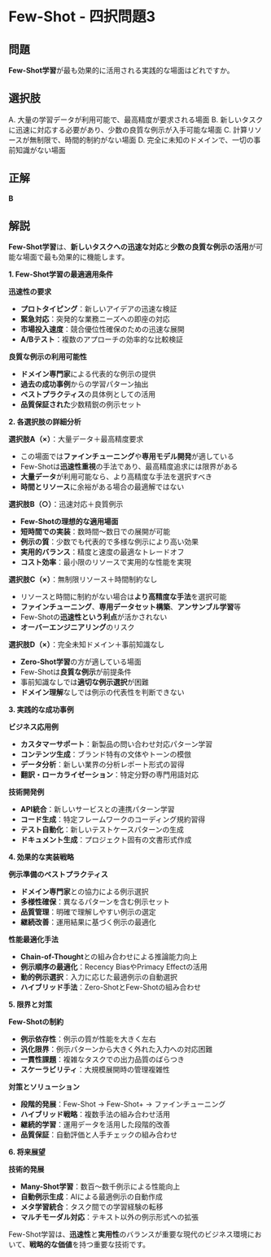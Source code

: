 # Few-Shot - 四択問題3

## 問題
**Few-Shot学習**が最も効果的に活用される実践的な場面はどれですか。

## 選択肢
A. 大量の学習データが利用可能で、最高精度が要求される場面
B. 新しいタスクに迅速に対応する必要があり、少数の良質な例示が入手可能な場面
C. 計算リソースが無制限で、時間的制約がない場面
D. 完全に未知のドメインで、一切の事前知識がない場面

## 正解
**B**

## 解説
**Few-Shot学習**は、**新しいタスクへの迅速な対応**と**少数の良質な例示の活用**が可能な場面で最も効果的に機能します。

**1. Few-Shot学習の最適適用条件**

**迅速性の要求**
- **プロトタイピング**：新しいアイデアの迅速な検証
- **緊急対応**：突発的な業務ニーズへの即座の対応
- **市場投入速度**：競合優位性確保のための迅速な展開
- **A/Bテスト**：複数のアプローチの効率的な比較検証

**良質な例示の利用可能性**
- **ドメイン専門家**による代表的な例示の提供
- **過去の成功事例**からの学習パターン抽出
- **ベストプラクティス**の具体例としての活用
- **品質保証された**少数精鋭の例示セット

**2. 各選択肢の詳細分析**

**選択肢A（×）**：大量データ＋最高精度要求
- この場面では**ファインチューニング**や**専用モデル開発**が適している
- Few-Shotは**迅速性重視**の手法であり、最高精度追求には限界がある
- **大量データ**が利用可能なら、より高精度な手法を選択すべき
- **時間とリソース**に余裕がある場合の最適解ではない

**選択肢B（○）**：迅速対応＋良質例示
- **Few-Shotの理想的な適用場面**
- **短時間での実装**：数時間〜数日での展開が可能
- **例示の質**：少数でも代表的で多様な例示により高い効果
- **実用的バランス**：精度と速度の最適なトレードオフ
- **コスト効率**：最小限のリソースで実用的な性能を実現

**選択肢C（×）**：無制限リソース＋時間制約なし
- リソースと時間に制約がない場合は**より高精度な手法**を選択可能
- **ファインチューニング**、**専用データセット構築**、**アンサンブル学習**等
- Few-Shotの**迅速性という利点**が活かされない
- **オーバーエンジニアリング**のリスク

**選択肢D（×）**：完全未知ドメイン＋事前知識なし
- **Zero-Shot学習**の方が適している場面
- Few-Shotは**良質な例示**が前提条件
- 事前知識なしでは**適切な例示選択**が困難
- **ドメイン理解**なしでは例示の代表性を判断できない

**3. 実践的な成功事例**

**ビジネス応用例**
- **カスタマーサポート**：新製品の問い合わせ対応パターン学習
- **コンテンツ生成**：ブランド特有の文体やトーンの模倣
- **データ分析**：新しい業界の分析レポート形式の習得
- **翻訳・ローカライゼーション**：特定分野の専門用語対応

**技術開発例**
- **API統合**：新しいサービスとの連携パターン学習
- **コード生成**：特定フレームワークのコーディング規約習得
- **テスト自動化**：新しいテストケースパターンの生成
- **ドキュメント生成**：プロジェクト固有の文書形式作成

**4. 効果的な実装戦略**

**例示準備のベストプラクティス**
- **ドメイン専門家**との協力による例示選択
- **多様性確保**：異なるパターンを含む例示セット
- **品質管理**：明確で理解しやすい例示の選定
- **継続改善**：運用結果に基づく例示の最適化

**性能最適化手法**
- **Chain-of-Thought**との組み合わせによる推論能力向上
- **例示順序の最適化**：Recency BiasやPrimacy Effectの活用
- **動的例示選択**：入力に応じた最適例示の自動選択
- **ハイブリッド手法**：Zero-ShotとFew-Shotの組み合わせ

**5. 限界と対策**

**Few-Shotの制約**
- **例示依存性**：例示の質が性能を大きく左右
- **汎化限界**：例示パターンから大きく外れた入力への対応困難
- **一貫性課題**：複雑なタスクでの出力品質のばらつき
- **スケーラビリティ**：大規模展開時の管理複雑性

**対策とソリューション**
- **段階的発展**：Few-Shot → Few-Shot+ → ファインチューニング
- **ハイブリッド戦略**：複数手法の組み合わせ活用
- **継続的学習**：運用データを活用した段階的改善
- **品質保証**：自動評価と人手チェックの組み合わせ

**6. 将来展望**

**技術的発展**
- **Many-Shot学習**：数百〜数千例示による性能向上
- **自動例示生成**：AIによる最適例示の自動作成
- **メタ学習統合**：タスク間での学習経験の転移
- **マルチモーダル対応**：テキスト以外の例示形式への拡張

Few-Shot学習は、**迅速性**と**実用性**のバランスが重要な現代のビジネス環境において、**戦略的な価値**を持つ重要な技術です。 